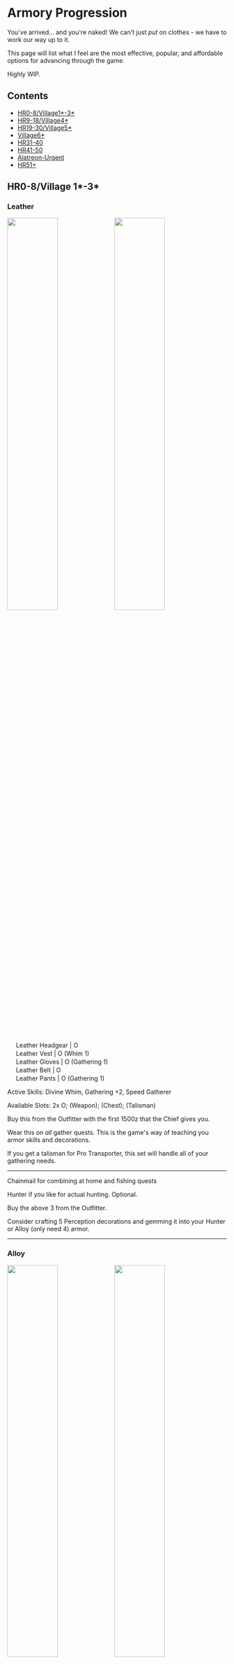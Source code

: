 # Armory Progression

You've arrived... and you're naked! We can't just *put* on clothes - we have to work our way up to it.

This page will list what I feel are the most effective, popular, and affordable options for advancing through the game.

Highly WIP.

## Contents

- [HR0-8/Village1\*-3\*](#hr0-8village-1-3)
- [HR9-18/Village4\*](#hr9-18village-4)
- [HR19-30/Village5\*](#hr19-30village-5)
- [Village6\*](#village-6)
- [HR31-40](#hr31-40)
- [HR41-50](#hr41-50)
- [Alatreon-Urgent](#alatreon-urgent)
- [HR51+](#hr51)


## HR0-8/Village 1\*-3\*

### Leather

<p float="left">
<img src="images/lr-leather.png" width="48%">
<img src="images/lr-leather-skills.png" width="48%">
<p float="left">

<img src="images/MH3icon-1-Head.png" width="16px"> Leather Headgear | O  
<img src="images/MH3icon-2-Chest.png" width="16px"> Leather Vest | O (Whim 1)   
<img src="images/MH3icon-3-Arms.png" width="16px"> Leather Gloves | O (Gathering 1)  
<img src="images/MH3icon-4-Waist.png" width="16px"> Leather Belt | O  
<img src="images/MH3icon-5-Legs.png" width="16px"> Leather Pants | O (Gathering 1)  

Active Skills: Divine Whim, Gathering +2, Speed Gatherer
  
Available Slots:  2x O; (Weapon); (Chest); (Talisman)

Buy this from the Outfitter with the first 1500z that the Chief gives you.

Wear this on *all* gather quests. This is the game's way of teaching you armor skills and decorations.

If you get a talisman for Pro Transporter, this set will handle all of your gathering needs.

---

Chainmail for combining at home and fishing quests

Hunter if you like for actual hunting. Optional.  

Buy the above 3 from the Outfitter.

Consider crafting 5 Perception decorations and gemming it into your Hunter or Alloy (only need 4) armor.


---

### Alloy

<p float="left">
<img src="images/lr-alloy.png" width="48%">
<img src="images/lr-alloy-skills.png" width="48%">
<p float="left">

<img src="images/MH3icon-1-Head.png" width="16px"> Alloy Cap | OO (Perception 2)  
<img src="images/MH3icon-2-Chest.png" width="16px"> Alloy Vest | O (Perception 2)   
<img src="images/MH3icon-3-Arms.png" width="16px"> Alloy Guards | O (Perception 2)  
<img src="images/MH3icon-4-Waist.png" width="16px"> Alloy Coat | O (Perception 2)  
<img src="images/MH3icon-5-Legs.png" width="16px"> Alloy Greaves

Active Skills: Trapmaster, Speed Sharpen, Critical Eye +1
  
Available Slots:  O; (Weapon); (Chest); (Talisman)

This is my *favorite* low rank set. Pictured is gunner alloy -- just make or buy full blademaster alloy if that's what you're doing instead.

---

Jaggi, both blade and gunner usable. Gem for Attack up M.

Qurupeco (not immediately useful... kind of anti-recommend)

Bnahbrah Alloy blademaster mix (for multiplayer, solo anti-recommend)

### Weapons Checkpoint
Generally, there are two lines: the metal line and the bone line. It's usually a good idea to have one of each and head down both, using whatever has more damage at your current point in the game.  If there are branching paths, honestly *don't worry about it too much.* Just pick one, or check the Weapon Tree guide if it really bothers you.  

This is what I used to fight Great Jaggi:  
Ludroth's Nail  
Ludroth Bone Mace  
Jawblade  
Heavy Bowgun (all 3 parts)  
Thane Lance  



## HR9-18/Village 4\*

My relevant weapon collection pre-Barroth at this point:  
Sword and Shield: Royal Claw, Bone Tomhawk  
Greatsword: Ludroth Bone Sword+, Giant Jawblade, Rugged Great Sword  
Lance: Thane Lance, Spiral Lance  
Switch Axe: Bone Axe+  
Hammer: Ludroth Splashhammer, Plume Flint  
Bowgun frames: Royal Launcher, Heavy Bowgun  
Bowgun barrels: Tropeco, Royal Launcher  
Bowgun stocks: Tropeco, Royal Launcher  

Barroth (upgrade to Jaggi, skippable)

Barroth gunner

### Low Rank Rathian Mix Without Plate

<p float="left">
<img src="images/low-rank-rathian-mix.png" width="48%">
<img src="images/low-rank-rathian-mix-skills.png" width="48%">
<p float="left">
Active Skills:  Fire Res +10, Earplugs, Health +20
  
Available Slots:  OO; (Chest); (Talisman)

<img src="images/MH3icon-1-Head.png" width="16px"> Rathian Helm | O (Hearing 1)  
<img src="images/MH3icon-2-Chest.png" width="16px"> Any  
<img src="images/MH3icon-3-Arms.png" width="16px"> Rathian Vambraces | OO (Hearing 1, Hearing 1)  
<img src="images/MH3icon-4-Waist.png" width="16px"> Rathian Faulds | O (Health 2)  
<img src="images/MH3icon-5-Legs.png" width="16px"> Rathian Greaves | OO  

Earplugs!

Note: SKIP THE CHEST PIECE. It's a garbage piece that even costs a Rathian plate. My set above uses no rare materials and gets the job done.

---

### Low Rank Baggi Mix

<p float="left">
<img src="images/low-rank-baggi-mix.png" width="48%">
<img src="images/low-rank-baggi-mix-skills.png" width="48%">
<p float="left">
Active Skills:  Capture Expert, Focus
  
Available Slots:  O x2; (Chest); (Weapon); (Talisman)

<img src="images/MH3icon-1-Head.png" width="16px"> Baggi Helm  
<img src="images/MH3icon-2-Chest.png" width="16px"> Any  
<img src="images/MH3icon-3-Arms.png" width="16px"> Baggi Vambraces | O (FastCharge 1)  
<img src="images/MH3icon-4-Waist.png" width="16px"> Baggi Coil | O  
<img src="images/MH3icon-5-Legs.png" width="16px"> Baggi Greaves | O  

For GS focus enjoyers, of whom I am one.

I skipped the chest piece to cheap out on Leader's Crests. But if you're planning to get low rank critical draw and focus, you'll probably need it later. Though you'll also need a decent critical draw talisman.

---

Steel for Guard Lance, highly recommend. Head and legs can be anything. Maybe something that can combine with whatever talismans you have available.

### Bowguns Checkpoint

Gun combos at this point:
Poison Stinger - Tropeco Gun - Tropeco Gun for fire elemental + para  
Royal Launcher - Royal Launcher - Tropeco Gun for water elemental  
Jaggid Frame - Barrozooka - Heavy Bowgun for pierce 1 + RF pierce 2  

Use Alloy for pierce/normal and any armor set with attack up for elemental.

## HR19-30/Village 5\*
### Weapons Checkpoint
These are my relevant weapons going into the Lagiacrus urgent hunt (not repel.)  
Sword and Shield: Qurupeco Chopper, Royal Claw+  
Lance: Rampart, Spiral Lance  
Hammer: Vodyanoy Hammer, Peco Flint  
Greatsword: Valkyrie Blade  
Bowgun: see above  
Longsword and Switch Axe: Sorry they are so garbage I wouldn't even use them at this point

---

### Rathalos Without Plate

<p float="left">
<img src="images/low-rank-cheap-rathalos.png" width="48%">
<img src="images/low-rank-cheap-rathalos-skills.png" width="48%">
<p float="left">
Active Skills:  Attack Up (S), Critical Eye +1

Available Slots:  O x3, OO; (Weapon); (Talisman)

<img src="images/MH3icon-1-Head.png" width="16px"> Rathalos Helm | O  
<img src="images/MH3icon-2-Chest.png" width="16px"> Rathalos Mail | O  
<img src="images/MH3icon-3-Arms.png" width="16px"> Alloy Vambraces | O  
<img src="images/MH3icon-4-Waist.png" width="16px"> Rathalos Faulds   
<img src="images/MH3icon-5-Legs.png" width="16px"> Rathalos Greaves | OO  

Don't have a Rathalos Plate? Just put in Alloy Vambraces!

I have used *no talisman* and have not touched *any slots*. You can decorate this however you want. I would try to finish out Trapmaster and Speed Sharpen, but you can also go for pure attack if you like.

---

### Low Rank Lagi Gunner
<p float="left">
<img src="images/low-rank-lagi-gunner.png" width="48%">
<img src="images/low-rank-lagi-gunner-skills.png" width="48%">
<p float="left">
Active Skills:  Normal S Boost, Element Atk Up, Olympic Swimmer, Status Atk Down  
  
Available Slots:  O x1, OO x4; (Weapon); (Talisman)

<img src="images/MH3icon-1-Head.png" width="16px"> Lagiacrus Cap | OO  
<img src="images/MH3icon-2-Chest.png" width="16px"> Lagiacrus Vest | O  
<img src="images/MH3icon-3-Arms.png" width="16px"> Lagiacrus Guards | OO  
<img src="images/MH3icon-4-Waist.png" width="16px"> Lagiacrus Coat | OO  
<img src="images/MH3icon-5-Legs.png" width="16px"> Lagiacrus Leggings | OO  

Low Rank elemental gunning goodness. Lagiacrus is so flexible. Note that if you want damage, go with Attack Up and not Critical Eye. Element wants raw; SHOT (pierce or normal) wants affinity. If you're using this set to fire Normal rounds, then I guess go with Critical Eye...

---

### Low Rank Focus Greatsword
<p float="left">
<img src="images/low-rank-baggi-blos-mix.png" width="48%">
<img src="images/low-rank-baggi-blos-mix-skills.png" width="48%">
<p float="left">
Active Skills:  Focus, Critical Draw, Capture Expert
  
Available Slots:  O, (Weapon)

<img src="images/MH3icon-1-Head.png" width="16px"> Baggi Helm  
<img src="images/MH3icon-2-Chest.png" width="16px"> Baggi Mail | OO (FastCharge1)   
<img src="images/MH3icon-3-Arms.png" width="16px"> Diablos Vambraces  
<img src="images/MH3icon-4-Waist.png" width="16px"> Baggi Coil | O (FastCharge1)  
<img src="images/MH3icon-5-Legs.png" width="16px"> Baggi Greaves | O (Crit Draw1)  
Talisman: Crit Draw +2 or better

This requires a Critical Draw talisman. Sorry :(

Thankfully it's not too rare. I'm using a Crit Draw +4 Knight Talisman. Farm the Rathian egg delivery quest in Moga Village for lots of stacks of talismans.

---

Diablos gunner for pierce (requires Majestic horn)

Barioth (upgrade from qurupeco, skippable)

### Weapons Checkpoint
At this point, we're preparing for High Rank!  
Sword and Shield: One of every element  
Greatsword: Sieglinde  
Lance: One of every element  
Longsword: Basically just make all of them  
Switch Axe: Same as above, except the crystal one is pretty dumb  
Hammer: The pure iron line is fine. Hammer is honestly a bit sad until HR 6* :(  
Bowgun: You've probably been collecting these as you go. The barrels and stocks don't need upgrades, so just make them. Of note, Thundacrus stock is incredibly good, Barrozooka barrel is amazing. Agnablaster has its place. Poison Stinger frame for raw damage on elemental spitting.

## Village 6\*
Helios Lagi mix. Main note: SKIP THE HELIOS/SELENE CHEST PIECE.


## HR31-40
**You want a high rank armor set ASAP! I like Alloy+ - just gathering, no hunting.**
> Unless you enjoy getting 2 or 3 shot, get a high rank armor set.

Your priority weapons are High Sieglinde (P), Iron Impact, and upgrade whatever elemental based weapons you like to use. Royal Ludroth is available. Flame Tempest and Barioth Switch Axe are available too.

The paralysis weapons are fine/good too.

---
### Jaggi Starter
<p float="left">
<img src="images/hr-jaggi-starter.png" width="48%">
<img src="images/hr-jaggi-starter-skills.png" width="48%">
<p float="left">
Active Skills:  Attack Up (M), Negate Stun, Gourmand
  
Available Slots:  O x2, OO; (Weapon); (Talisman)

<img src="images/MH3icon-1-Head.png" width="16px"> Jaggi Helm+ | O  
<img src="images/MH3icon-2-Chest.png" width="16px"> Jaggi Mail | O (Stun 2)  
<img src="images/MH3icon-3-Arms.png" width="16px"> Jaggi Vambraces+ | O  
<img src="images/MH3icon-4-Waist.png" width="16px"> Jaggi Faulds+ | OO  
<img src="images/MH3icon-5-Legs.png" width="16px"> Jaggi Greaves+ | OO (Attack 3)

I prefer full Alloy+, but everyone swears by Jaggi+. Note that I am using the *low rank* chest because there is no way I'm spending a Bird Wyvern Gem on this!

Gem it up however you want.

---

[Alloy+ Blademaster](https://github.com/kuhchung/Monster-Hunter-Tri---Goabie-Guide/blob/main/pages/armory/index.md#alloy-is-bae)  
My favorite starter HR set. Make this instead of Jaggi+!

[Status Support Bnahabra](https://github.com/kuhchung/Monster-Hunter-Tri---Goabie-Guide/blob/main/pages/armory/index.md#blast-earring-anyone)  
For if you're hunting in a group of 3 or more, to use with your paralysis weapons. (People don't bring bombs so sleep is sad.)

Barroth+ (pieces endgame viable) (use LR barry arms if no wyvern stones)

---


### Rathian High Grade Earplugs
<p float="left">
<img src="images/hge-rathian-mix.png" width="48%">
<img src="images/hge-rathian-mix-skills.png" width="48%">
<p float="left">
Active Skills:  Fire Res +10, High Grade Earplugs, Health +20
  
Available Slots:  O; (Weapon); (Talisman)

<img src="images/MH3icon-1-Head.png" width="16px"> Rathian Helm+ | OOO (Hearing4)  
<img src="images/MH3icon-2-Chest.png" width="16px"> Rathian Mail+ | O (Hearing1)  
<img src="images/MH3icon-3-Arms.png" width="16px"> Rathian Vambraces | OO (Protection2)  
<img src="images/MH3icon-4-Waist.png" width="16px"> Rathian Faulds | O (Hearing1)  
<img src="images/MH3icon-5-Legs.png" width="16px"> Rathian Greaves | OO (Protection2, Protection2)  

This is for Gigginox and Alatreon, if you really want it.

If you want standard grade earplugs, just overforge my [low rank set](https://github.com/kuhchung/Monster-Hunter-Tri---Goabie-Guide/blob/main/pages/armory/progression.md#low-rank-rathian-mix). It uses three of the same pieces anyways.

---

### Early HR Pierce
<p float="left">
<img src="images/early-hr-pierce.png" width="48%">
<img src="images/early-hr-pierce-skills.png" width="48%">
<p float="left">
Active Skills:  Pierce S Boost, PierceS Lv1 Up
  
Available Slots:  3x OO ; (Talisman)

<img src="images/MH3icon-Bowgun-1-Frame.png" width="16px"> Jaggid Fire | <img src="images/MH3icon-Bowgun-2-Barrel.png" width="16px"> Barrozooka O (PierceS Up) | <img src="images/MH3icon-Bowgun-3-Stock.png" width="16px"> Thundacrus  
<img src="images/MH3icon-1-Head.png" width="16px"> Alloy Helm+ | OO  
<img src="images/MH3icon-2-Chest.png" width="16px"> Diablos Vest  
<img src="images/MH3icon-3-Arms.png" width="16px"> Dialos Guards  
<img src="images/MH3icon-4-Waist.png" width="16px"> Alloy Coat+ | OO  
<img src="images/MH3icon-5-Legs.png" width="16px"> Alloy Leggings+  

Total: Pierce S+ +11, PierceS Up +10, SpeedSetup +5, Expert +5

We can't get Diablos+ materials yet, but you can use this as a stopgap to fire the far superior Pierce ammo while still upgrading to partial HR defensive values. I use the Alloy Helm+ because Alloy Cap+ doesn't provide any relevant extra armor skills. Therefore, we can choose the higher defensive blademaster piece.

I would finish out Trapmaster and Critical Eye, but it is totally up to you. I would recommend **against** gemming for Pierce S+ ALL Up. You do not need to load more Pierce 2 (it's rapid fired.)

---

## HR41-50
New priority weapons available:  
Lance: Sabertooth (G), Agnaktor Firelance  
SnS: Djinn, Nardebosche  
Longsword: Dancing Hellfire  
Hammer: Iron Impact  
Bowgun: Thundacrus Rex frame and stock  

[Diablos+ Gunner](https://github.com/kuhchung/Monster-Hunter-Tri---Goabie-Guide/blob/main/pages/armory/index.md#deviating-uragaan-smasher)  
Believe it or not, this is endgame!

Baggi+/Diablos+ mix/overforge

Rathalos overforge

Lagiacrus overforge

---

### Early Vangis
<p float="left">
<img src="images/early-vangis.png" width="48%">
<img src="images/early-vangis-skills.png" width="48%">
<p float="left">
Active Skills:  Sharpness +1, Attack Up S, Detect
  
Available Slots:  (Talisman)

Any Weapon O | (handicraft 1)  
<img src="images/MH3icon-1-Head.png" width="16px"> Any Helm | OO (handicraft 1, handicraft 1)  
<img src="images/MH3icon-2-Chest.png" width="16px"> Vangis Mail  
<img src="images/MH3icon-3-Arms.png" width="16px"> Vangis Vambraces  
<img src="images/MH3icon-4-Waist.png" width="16px"> Selene/Helios Coil  
<img src="images/MH3icon-5-Legs.png" width="16px"> Alloy Greaves  

Total:  Handicraft +15, Attack +11, Psychic +10  
Total without helm/weapon: Handicraft +12, Attack +11, Psychic +10  

If you have high ranked people in your city willing to hunt early Deviljho with you via Jaggia Menace, then you can make this set once you gather the Dragonbone relics in the Tundra. Eat for Felyne Explorer, go hunt Great Baggi, et voila!

This is like Tri's version of that Ceanataur set that gives Honed Blade in 4U early game low rank.

If you're lucky enough to get a Deviljho Gem, you can use Vangis Coil instead of Selene/Helios Coil. If you don't want to put a handicraft decoration in your weapon, you can use Skull Mask. Really, if you remove the helmet and weapon, you just need three more handicraft points however you like to get it. Pictured is the Lagiacrus Helm, because I have it sitting around from low rank.

---

Weapons to build: Iron Impact, Thundacrus Rex frame, Sabertooth (G), Nardebosche, Almighty Dahaka, Morpheus Knife, Dancing Hellfire, Agnaktor Firelance

## Alatreon Urgent
I have crossed this urgent three ways now.

One is HGE with Iron Impact.  
Another is Jaggi+ with Barroth+ chest and Nardebosche.  
Final way is overforged Low Rank Rathalos with High Sieglinde P.

It's a tough fight! Look for teammates online to help you out!

## HR51+
Check out the [Armory](index.md).
